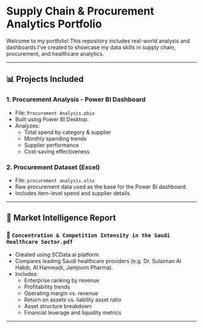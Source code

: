 # Supply Chain & Procurement Analytics Portfolio

Welcome to my portfolio! This repository includes real-world analysis and dashboards I've created to showcase my data skills in supply chain, procurement, and healthcare analytics.

---

## 📊 Projects Included

### 1. **Procurement Analysis - Power BI Dashboard**
- File: `Procurement Analysis.pbix`
- Built using Power BI Desktop.
- Analyzes:
  - Total spend by category & supplier
  - Monthly spending trends
  - Supplier performance
  - Cost-saving effectiveness

### 2. **Procurement Dataset (Excel)**
- File: `procurement analysis.xlsx`
- Raw procurement data used as the base for the Power BI dashboard.
- Includes item-level spend and supplier details.

---

## 🏥 Market Intelligence Report

### 📄 `Concentration & Competition Intensity in the Saudi Healthcare Sector.pdf`
- Created using SCData.ai platform.
- Compares leading Saudi healthcare providers (e.g. Dr. Sulaiman Al Habib, Al Hammadi, Jamjoom Pharma).
- Includes:
  - Enterprise ranking by revenue
  - Profitability trends
  - Operating margin vs. revenue
  - Return on assets vs. liability asset ratio
  - Asset structure breakdown
  - Financial leverage and liquidity metrics

---
